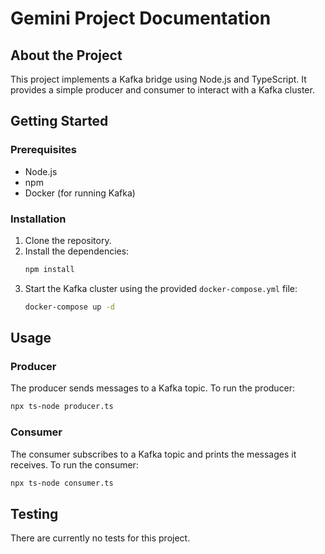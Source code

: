# Gemini Project Documentation

## About the Project

This project implements a Kafka bridge using Node.js and TypeScript. It provides a simple producer and consumer to interact with a Kafka cluster.

## Getting Started

### Prerequisites

- Node.js
- npm
- Docker (for running Kafka)

### Installation

1. Clone the repository.
2. Install the dependencies:
   ```bash
   npm install
   ```
3. Start the Kafka cluster using the provided `docker-compose.yml` file:
   ```bash
   docker-compose up -d
   ```

## Usage

### Producer

The producer sends messages to a Kafka topic. To run the producer:

```bash
npx ts-node producer.ts
```

### Consumer

The consumer subscribes to a Kafka topic and prints the messages it receives. To run the consumer:

```bash
npx ts-node consumer.ts
```

## Testing

There are currently no tests for this project.
